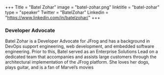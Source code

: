 +++
Title = "Batel Zohar"
image = "batel-zohar.png"
linktitle = "batel-zohar"
type = "speaker"
Twitter = "BatelZohar"
Linkedin = "https://www.linkedin.com/in/batelzohar/"
+++

### Developer Advocate
Batel Zohar is a Developer Advocate for JFrog and has a background in DevOps support engineering, web development, and embedded software engineering. Prior to this, Batel served as an Enterprise Solutions Lead on a dedicated team that accompanies and assists large customers through the architectural implementation of the JFrog platform. She loves her dogs, plays guitar, and is a fan of Marvel’s movies

